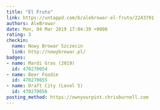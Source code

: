 ```yaml
---
title: "El Fruto"
link: https://untappd.com/b/alebrowar-el-fruto/2243791
authors: AleBrowar
date: Mon, 04 Mar 2019 17:04:39 +0000
rating: 3
checkin:
  name: Nowy Browar Szczecin
  link: http://nowybrowar.pl/
badges:
- name: Mardi Gras (2019)
  id: 470270654
- name: Beer Foodie
  id: 470270655
- name: Draft City (Level 5)
  id: 470270656
posting_method: https://ownyourpint.chrisburnell.com
---
```

